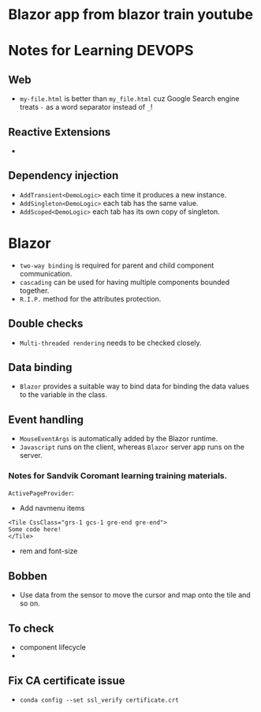 # Blazor app from blazor train youtube


# Notes for Learning DEVOPS
## Web
- `my-file.html` is better than `my_file.html` cuz Google Search engine treats `-` as a word separator instead of `_`!

## Reactive Extensions
-

## Dependency injection
- `AddTransient<DemoLogic>` each time it produces a new instance. 
- `AddSingleton<DemoLogic>` each tab has the same value.
- `AddScoped<DemoLogic>` each tab has its own copy of singleton.


# Blazor

- `two-way binding` is required for parent and child component communication.
- `cascading` can be used for having multiple components bounded together.
- `R.I.P.` method for the attributes protection.


## Double checks
- `Multi-threaded rendering` needs to be checked closely.

## Data binding
- `Blazor` provides a suitable way to bind data for binding the data values to the variable in the class.

## Event handling
- `MouseEventArgs` is automatically added by the Blazor runtime.
- `Javascript` runs on the client, whereas `Blazor` server app runs on the server.

### Notes for Sandvik Coromant learning training materials.  
`ActivePageProvider`:
- Add navmenu items

```{cs}
<Tile CssClass="grs-1 gcs-1 gre-end gre-end">
Some code here!
</Tile>
```
- rem and font-size

## Bobben
- Use data from the sensor to move the cursor and map onto the tile and so on.

## To check
- component lifecycle
-

## Fix CA certificate issue
- `conda config --set ssl_verify certificate.crt`
